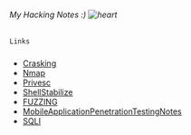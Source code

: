 ###### My Hacking Notes :) ![heart](https://github.githubassets.com/images/icons/emoji/unicode/2764.png) 

```
Links
```

###

- [Crasking](./Crasking.md)
- [Nmap](./Nmap.md)
- [Privesc](Privesc.md)
- [ShellStabilize](./ShellStabilize.md)
- [FUZZING](./FUZZING.md)
- [MobileApplicationPenetrationTestingNotes](./MobileApplicationPenetrationTestingNotes/README.md)
- [SQLI](SQL_Injection/SQLI.md)

